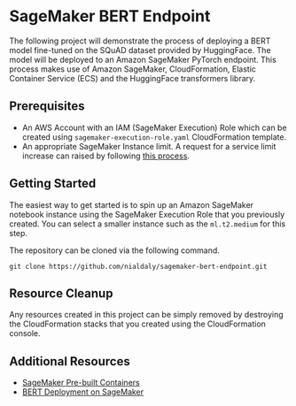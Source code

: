 # SageMaker BERT Endpoint
The following project will demonstrate the process of deploying a BERT model fine-tuned on the SQuAD dataset provided by HuggingFace. The model will be deployed to an Amazon SageMaker PyTorch endpoint. This process makes use of Amazon SageMaker, CloudFormation, Elastic Container Service (ECS) and the HuggingFace transformers library.

## Prerequisites
* An AWS Account with an IAM (SageMaker Execution) Role which can be created using `sagemaker-execution-role.yaml` CloudFormation template.
* An appropriate SageMaker Instance limit. A request for a service limit increase can raised by following [this process](https://docs.aws.amazon.com/deepcomposer/latest/devguide/deepcomposer-service-limit.html).

## Getting Started
The easiest way to get started is to spin up an Amazon SageMaker notebook instance using the SageMaker Execution Role that you previously created. You can select a smaller instance such as the `ml.t2.medium` for this step.

The repository can be cloned via the following command.
```
git clone https://github.com/nialdaly/sagemaker-bert-endpoint.git
```

## Resource Cleanup
Any resources created in this project can be simply removed by destroying the CloudFormation stacks that you created using the CloudFormation console.

## Additional Resources
* [SageMaker Pre-built Containers](https://docs.aws.amazon.com/sagemaker/latest/dg/pre-built-containers-frameworks-deep-learning.html)
* [BERT Deployment on SageMaker](https://aws.amazon.com/blogs/machine-learning/fine-tuning-a-pytorch-bert-model-and-deploying-it-with-amazon-elastic-inference-on-amazon-sagemaker/)